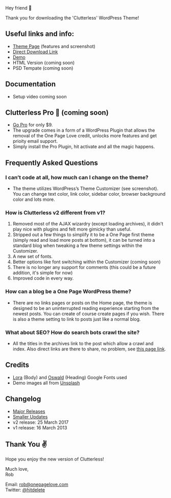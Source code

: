Hey friend 👋

Thank you for downloading the 'Clutterless' WordPress Theme!

## Useful links and info:
- [Theme Page](https://onepagelove.com/clutterless) (features and screenshot)
- [Direct Download Link](https://onepagelove.com/go/download-clutterless)
- [Demo](https://demo.onepagelove.com/clutterless)
- HTML Version (coming soon)
- PSD Tempate (coming soon)

## Documentation
- Setup video coming soon

## Clutterless Pro 🎉  (coming soon)
- [Go Pro](#) for only $9. 
- The upgrade comes in a form of a WordPress Plugin that allows the removal of the One Page Love credit, unlocks more features and get prioity email support.
- Simply install the Pro Plugin, hit activate and all the magic happens.

## Frequently Asked Questions

### I can’t code at all, how much can I change on the theme?
- The theme utilizes WordPress’s Theme Customizer (see screenshot). You can change text color, link color, sidebar color, browser background color and lots more.

### How is Clutterless v2 different from v1?
1. Removed most of the AJAX wizardry (except loading archives), it didn't play nice with plugins and felt more gimicky than useful. 
2. Stripped out a few things to simplify it to be a One Page first theme (simply read and load more posts at bottom), it can be turned into a standard blog when tweaking a few theme settings within the Customizer.
3. A new set of fonts.
4. Better options like font switching within the Customizer (coming soon)
5. There is no longer any support for comments (this could be a future addition, it's simple for now)
6. Improved code in every way.

### How can a blog be a One Page WordPress theme?
- There are no links pages or posts on the Home page, the theme is designed to be an uninterrupted reading experience starting from the newest posts. You can create of course create pages if you wish. There is also a theme setting to link to posts just like a normal blog.

### What about SEO? How do search bots crawl the site?
- All the titles in the archives link to the post which allow a crawl and index. Also direct links are there to share, no problem, see [this page link]().

## Credits
- [Lora](https://fonts.google.com/specimen/Lora) (Body) and [Oswald](https://fonts.google.com/specimen/Oswald) (Heading) Google Fonts used
- Demo images all from [Unsplash](https://unsplash.com)

## Changelog
- [Major Releases](https://github.com/robhope/clutterless/releases)
- [Smaller Updates](https://github.com/robhope/clutterless/commits/master)
- v2 release: 25 March 2017
- v1 release: 16 March 2013

## Thank You ✌

Hope you enjoy the new version of Clutterless!

Much love,<br />
Rob 

Email: [rob@onepagelove.com](mailto:rob@onepagelove.com)<br />
Twitter: [@hitdelete](https://twitter.com/hitdelete)